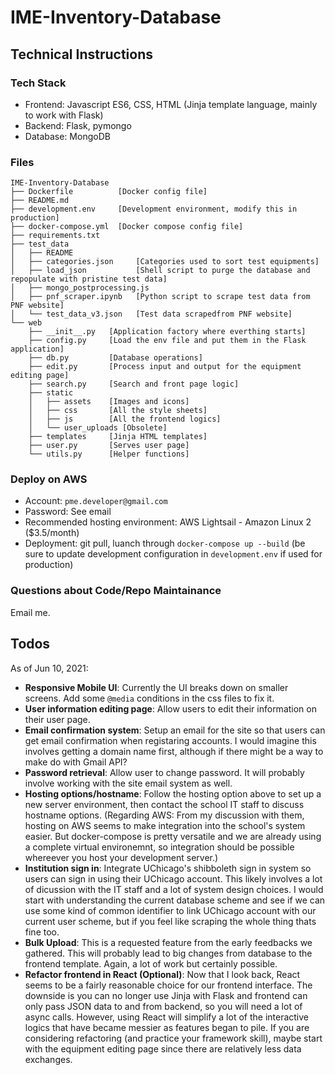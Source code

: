 # IME-Inventory-Database

## Technical Instructions

### Tech Stack

- Frontend: Javascript ES6, CSS, HTML (Jinja template language, mainly to work with Flask)
- Backend: Flask, pymongo
- Database: MongoDB

### Files
```
IME-Inventory-Database  
├── Dockerfile          [Docker config file]
├── README.md
├── development.env     [Development environment, modify this in production]
├── docker-compose.yml  [Docker compose config file]
├── requirements.txt
├── test_data
│   ├── README
│   ├── categories.json     [Categories used to sort test equipments]
│   ├── load_json           [Shell script to purge the database and repopulate with pristine test data]
│   ├── mongo_postprocessing.js
│   ├── pnf_scraper.ipynb   [Python script to scrape test data from PNF website]
│   └── test_data_v3.json   [Test data scrapedfrom PNF website]
└── web
    ├── __init__.py   [Application factory where everthing starts]
    ├── config.py     [Load the env file and put them in the Flask application]
    ├── db.py         [Database operations]
    ├── edit.py       [Process input and output for the equipment editing page]
    ├── search.py     [Search and front page logic]
    ├── static
    │   ├── assets    [Images and icons]
    │   ├── css       [All the style sheets]
    │   ├── js        [All the frontend logics]
    │   └── user_uploads [Obsolete]
    ├── templates     [Jinja HTML templates]
    ├── user.py       [Serves user page]
    └── utils.py      [Helper functions]
```

### Deploy on AWS

- Account: `pme.developer@gmail.com`
- Password: See email
- Recommended hosting environment: AWS Lightsail - Amazon Linux 2 ($3.5/month)
- Deployment: git pull, luanch through `docker-compose up --build` (be sure to update development configuration in `development.env` if used for production)

### Questions about Code/Repo Maintainance

Email me.

## Todos

As of Jun 10, 2021:
- **Responsive Mobile UI**: Currently the UI breaks down on smaller screens. Add some `@media` conditions in the css files to fix it.
- **User information editing page**: Allow users to edit their information on their user page.
- **Email confirmation system**: Setup an email for the site so that users can get email confirmation when registaring accounts. I would imagine this involves getting a domain name first, although if there might be a way to make do with Gmail API?
- **Password retrieval**: Allow user to change password. It will probably involve working with the site email system as well.
- **Hosting options/hostname**: Follow the hosting option above to set up a new server environment, then contact the school IT staff to discuss hostname options. (Regarding AWS: From my discussion with them, hosting on AWS seems to make integration into the school's system easier. But docker-compose is pretty versatile and we are already using a complete virtual environemnt, so integration should be possible whereever you host your development server.)
- **Institution sign in**: Integrate UChicago's shibboleth sign in system so users can sign in using their UChicago account. This likely involves a lot of dicussion with the IT staff and a lot of system design choices. I would start with understanding the current database scheme and see if we can use some kind of common identifier to link UChicago account with our current user scheme, but if you feel like scraping the whole thing thats fine too.
- **Bulk Upload**: This is a requested feature from the early feedbacks we gathered. This will probably lead to big changes from database to the frontend template. Again, a lot of work but certainly possible.
- **Refactor frontend in React (Optional)**: Now that I look back, React seems to be a fairly reasonable choice for our frontend interface. The downside is you can no longer use Jinja with Flask and frontend can only pass JSON data to and from backend, so you will need a lot of async calls. However, using React will simplify a lot of the interactive logics that have became messier as features began to pile. If you are considering refactoring (and practice your framework skill), maybe start with the equipment editing page since there are relatively less data exchanges.
